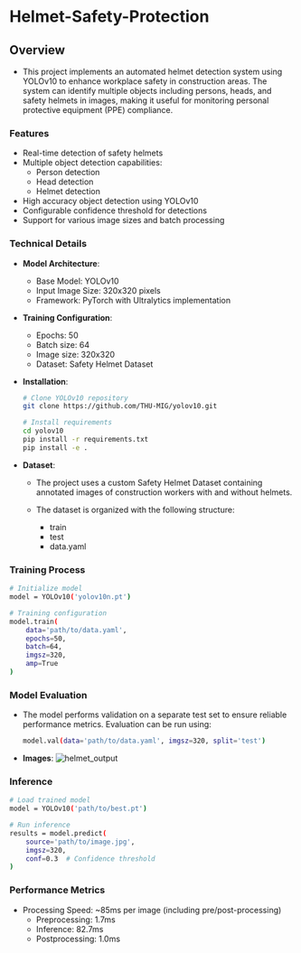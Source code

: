 # Helmet-Safety-Protection

## Overview

* This project implements an automated helmet detection system using YOLOv10 to enhance workplace safety in construction areas. The system can identify multiple objects including persons, heads, and safety helmets in images, making it useful for monitoring personal protective equipment (PPE) compliance.

### Features

* Real-time detection of safety helmets
* Multiple object detection capabilities:
  * Person detection
  * Head detection
  * Helmet detection
* High accuracy object detection using YOLOv10
* Configurable confidence threshold for detections
* Support for various image sizes and batch processing

### Technical Details

* **Model Architecture**:
  * Base Model: YOLOv10
  * Input Image Size: 320x320 pixels
  * Framework: PyTorch with Ultralytics implementation

* **Training Configuration**:
  * Epochs: 50
  * Batch size: 64
  * Image size: 320x320
  * Dataset: Safety Helmet Dataset
    
* **Installation**:
  ```sh
  # Clone YOLOv10 repository
  git clone https://github.com/THU-MIG/yolov10.git

  # Install requirements
  cd yolov10
  pip install -r requirements.txt
  pip install -e .
  ```
* **Dataset**:
  * The project uses a custom Safety Helmet Dataset containing annotated images of construction workers with and without helmets.
    
  * The dataset is organized with the following structure:
    * train
    * test
    * data.yaml
      
### Training Process
```sh
# Initialize model
model = YOLOv10('yolov10n.pt')

# Training configuration
model.train(
    data='path/to/data.yaml',
    epochs=50,
    batch=64,
    imgsz=320,
    amp=True
)
```

### Model Evaluation

* The model performs validation on a separate test set to ensure reliable performance metrics. Evaluation can be run using:
  ```sh
  model.val(data='path/to/data.yaml', imgsz=320, split='test')
  ```
* **Images**:
  ![helmet_output](https://github.com/user-attachments/assets/08ff777d-6859-4046-8c71-86eb5127d8b9)

### Inference
```sh
# Load trained model
model = YOLOv10('path/to/best.pt')

# Run inference
results = model.predict(
    source='path/to/image.jpg',
    imgsz=320,
    conf=0.3  # Confidence threshold
)
```

### Performance Metrics

* Processing Speed: ~85ms per image (including pre/post-processing)
  * Preprocessing: 1.7ms
  * Inference: 82.7ms
  * Postprocessing: 1.0ms


